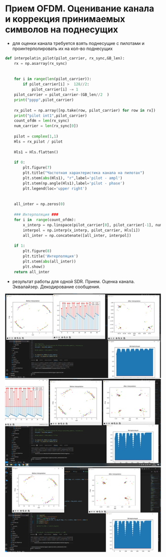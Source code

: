 # Прием OFDM. Оценивание канала и коррекция принимаемых символов на поднесущих

- для оценки канала требуется взять поднесущие с пилотами и проинтерполировать их на кол-во поднесущих

```py
def interpolatin_pilot(pilot_carrier, rx_sync,GB_len):
    rx = np.asarray(rx_sync)
    
    
    for i in range(len(pilot_carrier)):
        if pilot_carrier[i] >  128//2:
            pilot_carrier[i] -= 1
    pilot_carrier = pilot_carrier-(GB_len//2  ) 
    print("pppp",pilot_carrier)    

    rx_pilot = np.array([np.take(row, pilot_carrier) for row in rx])
    print("pilot int1",pilot_carrier)
    count_ofdm = len(rx_sync)
    num_carrier = len(rx_sync[0])
    
    pilot = complex(1,1) 
    Hls = rx_pilot / pilot                                                    # частотная характеристика канала на пилотах

    Hls1 = Hls.flatten()

    if 0:                                                                    
        plt.figure(7)
        plt.title("Частотная характеристика канала на пилотах")
        plt.stem(abs(Hls1), "r",label='pilot - ampl')
        plt.stem(np.angle(Hls1),label='pilot - phase')
        plt.legend(loc='upper right')


    all_inter = np.zeros(0)

    ### Интерполяция ###
    for i in  range(count_ofdm):                                                 # цикл по количеству ofdm символов
        x_interp = np.linspace(pilot_carrier[0], pilot_carrier[-1], num_carrier) #np.linspace(0, num_carrier, num_carrier)
        interpol = np.interp(x_interp, pilot_carrier, Hls[i])
        all_inter = np.concatenate([all_inter, interpol])

    if 1:
        plt.figure(8)
        plt.title('Интерполяция')
        plt.stem(abs(all_inter))
        plt.show()
    return all_inter
```


- результат работы для одной SDR. Прием. Оценка канала. Эквалайзер. Декодирование сообщения.

<img src = "photo/inter.jpg">

<img src = "photo/good.jpg">

<img src = "photo/g2.jpg">
